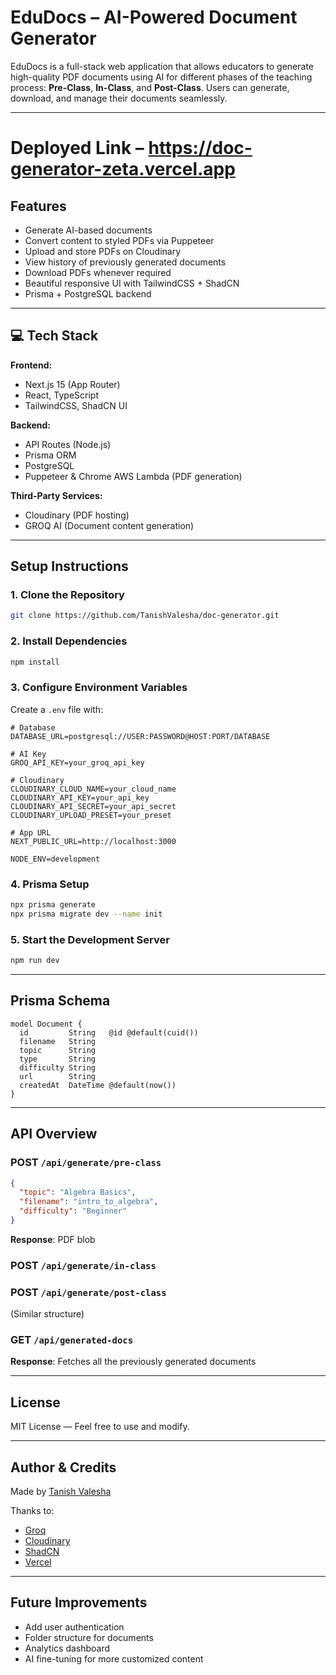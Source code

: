 # EduDocs – AI-Powered Document Generator

EduDocs is a full-stack web application that allows educators to generate high-quality PDF documents using AI for different phases of the teaching process: **Pre-Class**, **In-Class**, and **Post-Class**. Users can generate, download, and manage their documents seamlessly.

---

# Deployed Link – https://doc-generator-zeta.vercel.app

## Features

* Generate AI-based documents
* Convert content to styled PDFs via Puppeteer
* Upload and store PDFs on Cloudinary
* View history of previously generated documents
* Download PDFs whenever required
* Beautiful responsive UI with TailwindCSS + ShadCN
* Prisma + PostgreSQL backend

---

## 💻 Tech Stack

**Frontend:**

* Next.js 15 (App Router)
* React, TypeScript
* TailwindCSS, ShadCN UI

**Backend:**

* API Routes (Node.js)
* Prisma ORM
* PostgreSQL
* Puppeteer & Chrome AWS Lambda (PDF generation)

**Third-Party Services:**

* Cloudinary (PDF hosting)
* GROQ AI (Document content generation)

---

##  Setup Instructions

### 1. Clone the Repository

```bash
git clone https://github.com/TanishValesha/doc-generator.git
```

### 2. Install Dependencies

```bash
npm install
```

### 3. Configure Environment Variables

Create a `.env` file with:

```env
# Database
DATABASE_URL=postgresql://USER:PASSWORD@HOST:PORT/DATABASE

# AI Key
GROQ_API_KEY=your_groq_api_key

# Cloudinary
CLOUDINARY_CLOUD_NAME=your_cloud_name
CLOUDINARY_API_KEY=your_api_key
CLOUDINARY_API_SECRET=your_api_secret
CLOUDINARY_UPLOAD_PRESET=your_preset

# App URL
NEXT_PUBLIC_URL=http://localhost:3000

NODE_ENV=development
```

### 4. Prisma Setup

```bash
npx prisma generate
npx prisma migrate dev --name init
```

### 5. Start the Development Server

```bash
npm run dev
```

---

## Prisma Schema

```prisma
model Document {
  id         String   @id @default(cuid())
  filename   String
  topic      String
  type       String
  difficulty String
  url        String
  createdAt  DateTime @default(now())
}
```

---

## API Overview

### POST `/api/generate/pre-class`

```json
{
  "topic": "Algebra Basics",
  "filename": "intro_to_algebra",
  "difficulty": "Beginner"
}
```
**Response**: PDF blob

### POST `/api/generate/in-class`
### POST `/api/generate/post-class`

(Similar structure)

### GET `/api/generated-docs`
**Response**: Fetches all the previously generated documents

---

## License

MIT License — Feel free to use and modify.

---

## Author & Credits

Made by [Tanish Valesha](https://linktr.ee/tanishvalesha)

Thanks to:

* [Groq](https://groq.com)
* [Cloudinary](https://cloudinary.com)
* [ShadCN](https://ui.shadcn.com)
* [Vercel](https://vercel.com)

---

## Future Improvements

* Add user authentication
* Folder structure for documents
* Analytics dashboard
* AI fine-tuning for more customized content
